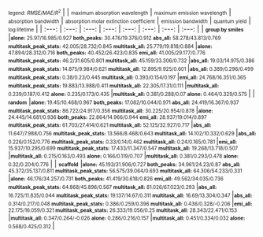 <font size="1">legend: $RMSE/MAE/R^2$</font>
| | <font size="1">maximum absorption wavelength</font> | <font size="1">maximum emission wavelength</font> | <font size="1">absorption bandwidth</font> | <font size="1">absorption molar extinction coefficient</font> | <font size="1">emission bandwidth</font> | <font size="1">quantum yield</font> | <font size="1">log lifetime</font> |
| :---: | :---: | :---: | :---: | :---: | :---: | :---: | :---: |
| <font size="1">**group by smiles**</font> |<font size="1">**alone:** 25.97/16.985/0.927 **both_peaks:** 30.476/19.376/0.912 **abs_all:** 58.278/43.813/0.769 **multitask_peak_stats:** 42.005/28.732/0.845 **multitask_all:** 25.779/19.818/0.884 </font> |<font size="1">**alone:** 47.894/28.312/0.716 **both_peaks:** 40.452/26.423/0.835 **emi_all:** 41.005/29.177/0.776 **multitask_peak_stats:** 46.2/31.605/0.801 **multitask_all:** 45.159/33.306/0.732 </font> |<font size="1">**abs_all:** 19.03/14.975/0.386 **multitask_peak_stats:** 14.875/9.984/0.621 **multitask_all:** 12.895/9.925/0.601 </font> |<font size="1">**abs_all:** 0.389/0.296/0.499 **multitask_peak_stats:** 0.38/0.23/0.445 **multitask_all:** 0.393/0.154/0.197 </font> |<font size="1">**emi_all:** 24.768/16.351/0.365 **multitask_peak_stats:** 19.883/13.988/0.411 **multitask_all:** 22.305/17.31/0.111 </font> |<font size="1">**multitask_all:** 0.239/0.187/0.412 **alone:** 0.235/0.173/0.435 </font> |<font size="1">**multitask_all:** 0.381/0.288/0.07 **alone:** 0.464/0.329/0.575 </font> |
| <font size="1">**random**</font> |<font size="1">**alone:** 19.45/10.468/0.967 **both_peaks:** 17.082/10.044/0.971 **abs_all:** 24.419/16.367/0.937 **multitask_peak_stats:** 86.722/24.917/0.356 **multitask_all:** 30.225/20.954/0.878 </font> |<font size="1">**alone:** 24.445/14.681/0.936 **both_peaks:** 22.864/14.966/0.944 **emi_all:** 28.937/19.014/0.897 **multitask_peak_stats:** 61.703/27.414/0.621 **multitask_all:** 52.125/32.927/0.717 </font> |<font size="1">**abs_all:** 11.647/7.988/0.756 **multitask_peak_stats:** 13.566/8.468/0.643 **multitask_all:** 14.102/10.332/0.629 </font> |<font size="1">**abs_all:** 0.226/0.152/0.776 **multitask_peak_stats:** 0.33/0.14/0.462 **multitask_all:** 0.24/0.165/0.781 </font> |<font size="1">**emi_all:** 15.937/10.295/0.699 **multitask_peak_stats:** 17.433/11.347/0.547 **multitask_all:** 19.268/13.718/0.507 </font> |<font size="1">**multitask_all:** 0.215/0.163/0.493 **alone:** 0.166/0.119/0.707 </font> |<font size="1">**multitask_all:** 0.381/0.293/0.478 **alone:** 0.32/0.204/0.776 </font> |
| <font size="1">**scaffold**</font> |<font size="1">**alone:** 45.193/31.906/0.727 **both_peaks:** 34.961/24.23/0.87 **abs_all:** 45.372/35.137/0.811 **multitask_peak_stats:** 56.575/39.064/0.693 **multitask_all:** 64.306/54.233/0.331 </font> |<font size="1">**alone:** 46.176/34.257/0.731 **both_peaks:** 41.419/30.618/0.826 **emi_all:** 49.562/34.035/0.736 **multitask_peak_stats:** 64.868/45.896/0.567 **multitask_all:** 81.026/67.023/0.293 </font> |<font size="1">**abs_all:** 16.725/11.835/0.044 **multitask_peak_stats:** 19.137/14.67/0.311 **multitask_all:** 16.69/13.304/0.347 </font> |<font size="1">**abs_all:** 0.314/0.217/0.048 **multitask_peak_stats:** 0.386/0.259/0.396 **multitask_all:** 0.436/0.328/-0.206 </font> |<font size="1">**emi_all:** 22.175/16.059/0.321 **multitask_peak_stats:** 26.333/19.056/0.25 **multitask_all:** 28.343/22.471/0.153 </font> |<font size="1">**multitask_all:** 0.347/0.264/-0.026 **alone:** 0.286/0.216/0.157 </font> |<font size="1">**multitask_all:** 0.451/0.334/0.032 **alone:** 0.568/0.425/0.312 </font> |
